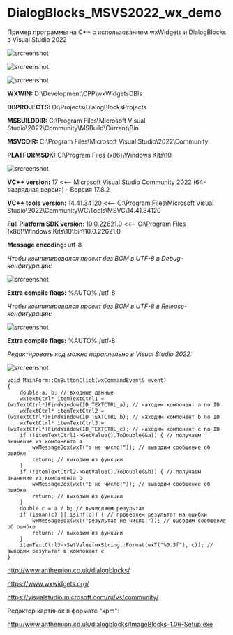 # DialogBlocks_MSVS2022_wx_demo
Пример программы на C++ с использованием wxWidgets и DialogBlocks в Visual Studio 2022

![srcreenshot](screenshot1.png)

![srcreenshot](screenshot2.png)

![srcreenshot](screenshot3.png)

**WXWIN:** D:\Development\CPP\wxWidgetsDBls

**DBPROJECTS:** D:\Projects\DialogBlocksProjects

**MSBUILDDIR:** C:\Program Files\Microsoft Visual Studio\2022\Community\MSBuild\Current\Bin

**MSVCDIR:** C:\Program Files\Microsoft Visual Studio\2022\Community

**PLATFORMSDK:** C:\Program Files (x86)\Windows Kits\10

![srcreenshot](screenshot4.png)

**VC++ version:** 17 <<-- Microsoft Visual Studio Community 2022 (64-разрядная версия) - Версия 17.8.2

**VC++ tools version:** 14.41.34120 <<-- C:\Program Files\Microsoft Visual Studio\2022\Community\VC\Tools\MSVC\14.41.34120

**Full Platform SDK version**: 10.0.22621.0 <<-- C:\Program Files (x86)\Windows Kits\10\bin\10.0.22621.0

**Message encoding:** utf-8

*Чтобы компилировался проект без BOM в UTF-8 в Debug-конфигурации:*

![srcreenshot](screenshot6.png)

**Extra compile flags:** %AUTO% /utf-8

*Чтобы компилировался проект без BOM в UTF-8 в Release-конфигурации:*

![srcreenshot](screenshot7.png)

**Extra compile flags:** %AUTO% /utf-8

*Редактировать код можно параллельно в Visual Studio 2022:*

![srcreenshot](screenshot5.png)

```
void MainForm::OnButtonClick(wxCommandEvent& event)
{
	double a, b; // входные данные
	wxTextCtrl* itemTextCtrl1 = (wxTextCtrl*)FindWindow(ID_TEXTCTRL_a); // находим компонент a по ID
	wxTextCtrl* itemTextCtrl2 = (wxTextCtrl*)FindWindow(ID_TEXTCTRL_b); // находим компонент b по ID
	wxTextCtrl* itemTextCtrl3 = (wxTextCtrl*)FindWindow(ID_TEXTCTRL_c); // находим компонент c по ID
	if (!itemTextCtrl1->GetValue().ToDouble(&a)) { // получаем значение из компонента a
		wxMessageBox(wxT("a не число!")); // выводим сообщение об ошибке
		return; // выходим из функции
	}
	if (!itemTextCtrl2->GetValue().ToDouble(&b)) { // получаем значение из компонента b
		wxMessageBox(wxT("b не число!")); // выводим сообщение об ошибке
		return; // выходим из функции
	}
	double c = a / b; // вычисляем результат
	if (isnan(c) || isinf(c)) { // проверяем результат на ошибки
		wxMessageBox(wxT("результат не число!")); // выводим сообщение об ошибке
		return; // выходим из функции
	}
	itemTextCtrl3->SetValue(wxString::Format(wxT("%0.3f"), c)); // выводим результат в компонент c
}
```

http://www.anthemion.co.uk/dialogblocks/

https://www.wxwidgets.org/

https://visualstudio.microsoft.com/ru/vs/community/

Редактор картинок в формате "xpm":

http://www.anthemion.co.uk/dialogblocks/ImageBlocks-1.06-Setup.exe
